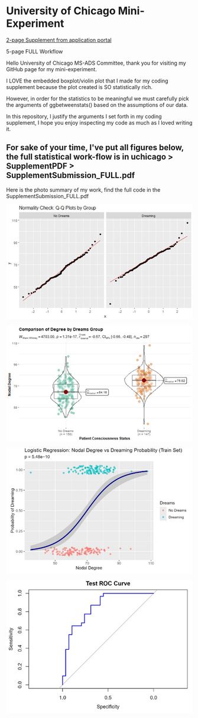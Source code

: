 # University of Chicago Mini-Experiment

[2-page Supplement from application portal]([https://github.com/your-username/your-repo/issues](https://github.com/stevehaworth02/uchicago/blob/main/SupplementPDF/CodeSupplement_NoStatisticalTest.pdf))

5-page FULL Workflow

Hello University of Chicago MS-ADS Committee, thank you for visiting my GitHub page for my mini-experiment.

I LOVE the embedded boxplot/violin plot that I made for my coding supplement because the plot created is SO statistically rich.

However, in order for the statistics to be meaningful we must carefully pick the arguments of ggbetweenstats() based on the assumptions of our data.

In this repository, I justify the arguments I set forth in my coding supplement, I hope you enjoy inspecting my code as much as I loved writing it.

## For sake of your time, I've put all figures below, the full statistical work-flow is in uchicago > SupplementPDF > SupplementSubmission_FULL.pdf

Here is the photo summary of my work, find the full code in the SupplementSubmission_FULL.pdf

![Alternative Text](figures/qq.jpg "QQ-Plot")

![Alternative Text](figures/boxplotviolin.jpg "Statistical Visualization")

![Alternative Text](figures/logit_curve.jpg "Sigmoid Curve")

![Alternative Text](figures/roc.jpg "ROCAUC")
